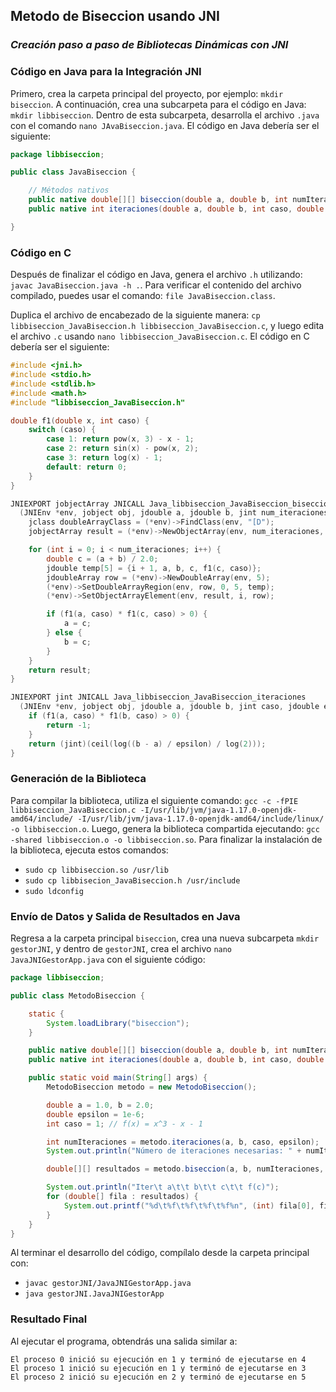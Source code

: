 ## **Metodo de Biseccion usando JNI**

### *Creación paso a paso de Bibliotecas Dinámicas con JNI*

### Código en Java para la Integración JNI

Primero, crea la carpeta principal del proyecto, por ejemplo: `mkdir biseccion`. A continuación, crea una subcarpeta para el código en Java: `mkdir libbiseccion`. Dentro de esta subcarpeta, desarrolla el archivo `.java` con el comando `nano JAvaBiseccion.java`. El código en Java debería ser el siguiente:

```java
package libbiseccion;

public class JavaBiseccion {

    // Métodos nativos
    public native double[][] biseccion(double a, double b, int numIteraciones, int caso);
    public native int iteraciones(double a, double b, int caso, double epsilon);

}
```

### Código en C

Después de finalizar el código en Java, genera el archivo `.h` utilizando: `javac JavaBiseccion.java -h .`. Para verificar el contenido del archivo compilado, puedes usar el comando: `file JavaBiseccion.class`.

Duplica el archivo de encabezado de la siguiente manera: `cp libbiseccion_JavaBiseccion.h libbiseccion_JavaBiseccion.c`, y luego edita el archivo `.c` usando `nano libbiseccion_JavaBiseccion.c`. El código en C debería ser el siguiente:

```c
#include <jni.h>
#include <stdio.h>
#include <stdlib.h>
#include <math.h>
#include "libbiseccion_JavaBiseccion.h"

double f1(double x, int caso) {
    switch (caso) {
        case 1: return pow(x, 3) - x - 1;
        case 2: return sin(x) - pow(x, 2);
        case 3: return log(x) - 1;
        default: return 0;
    }
}

JNIEXPORT jobjectArray JNICALL Java_libbiseccion_JavaBiseccion_biseccion
  (JNIEnv *env, jobject obj, jdouble a, jdouble b, jint num_iteraciones, jint caso) {
    jclass doubleArrayClass = (*env)->FindClass(env, "[D");
    jobjectArray result = (*env)->NewObjectArray(env, num_iteraciones, doubleArrayClass, NULL);

    for (int i = 0; i < num_iteraciones; i++) {
        double c = (a + b) / 2.0;
        jdouble temp[5] = {i + 1, a, b, c, f1(c, caso)};
        jdoubleArray row = (*env)->NewDoubleArray(env, 5);
        (*env)->SetDoubleArrayRegion(env, row, 0, 5, temp);
        (*env)->SetObjectArrayElement(env, result, i, row);

        if (f1(a, caso) * f1(c, caso) > 0) {
            a = c;
        } else {
            b = c;
        }
    }
    return result;
}

JNIEXPORT jint JNICALL Java_libbiseccion_JavaBiseccion_iteraciones
  (JNIEnv *env, jobject obj, jdouble a, jdouble b, jint caso, jdouble epsilon) {
    if (f1(a, caso) * f1(b, caso) > 0) {
        return -1;
    }
    return (jint)(ceil(log((b - a) / epsilon) / log(2)));
}


```

### Generación de la Biblioteca

Para compilar la biblioteca, utiliza el siguiente comando: `gcc -c -fPIE libbiseccion_JavaBiseccion.c -I/usr/lib/jvm/java-1.17.0-openjdk-amd64/include/ -I/usr/lib/jvm/java-1.17.0-openjdk-amd64/include/linux/ -o libbiseccion.o`. Luego, genera la biblioteca compartida ejecutando: `gcc -shared libbiseccion.o -o libbiseccion.so`. Para finalizar la instalación de la biblioteca, ejecuta estos comandos:

- `sudo cp libbiseccion.so /usr/lib`
- `sudo cp libbisecion_JavaBiseccion.h /usr/include`
- `sudo ldconfig`

### Envío de Datos y Salida de Resultados en Java

Regresa a la carpeta principal `biseccion`, crea una nueva subcarpeta `mkdir gestorJNI`, y dentro de `gestorJNI`, crea el archivo `nano JavaJNIGestorApp.java` con el siguiente código:

```java
package libbiseccion;

public class MetodoBiseccion {

    static {
        System.loadLibrary("biseccion"); 
    }

    public native double[][] biseccion(double a, double b, int numIteraciones, int caso);
    public native int iteraciones(double a, double b, int caso, double epsilon);

    public static void main(String[] args) {
        MetodoBiseccion metodo = new MetodoBiseccion();

        double a = 1.0, b = 2.0;
        double epsilon = 1e-6;
        int caso = 1; // f(x) = x^3 - x - 1

        int numIteraciones = metodo.iteraciones(a, b, caso, epsilon);
        System.out.println("Número de iteraciones necesarias: " + numIteraciones);

        double[][] resultados = metodo.biseccion(a, b, numIteraciones, caso);

        System.out.println("Iter\t a\t\t b\t\t c\t\t f(c)");
        for (double[] fila : resultados) {
            System.out.printf("%d\t%f\t%f\t%f\t%f%n", (int) fila[0], fila[1], fila[2], fila[3], fila[4]);
        }
    }
}


```
Al terminar el desarrollo del código, compílalo desde la carpeta principal con:

- `javac gestorJNI/JavaJNIGestorApp.java`
- `java gestorJNI.JavaJNIGestorApp`

### Resultado Final

Al ejecutar el programa, obtendrás una salida similar a:

```
El proceso 0 inició su ejecución en 1 y terminó de ejecutarse en 4
El proceso 1 inició su ejecución en 1 y terminó de ejecutarse en 3
El proceso 2 inició su ejecución en 2 y terminó de ejecutarse en 5
```
